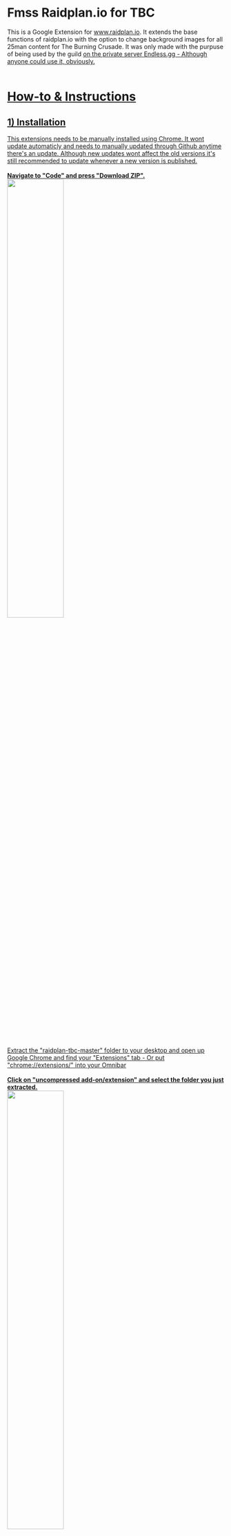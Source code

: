 # Fmss Raidplan.io for TBC
This is a Google Extension for www.raidplan.io. It extends the base functions of raidplan.io with the option to change background images for all 25man content for The Burning Crusade. It was only made with the purpuse of being used by the guild <U WOT> on the private server Endless.gg - Although anyone could use it, obviously.
</br>
</br>
# How-to & Instructions
## 1) Installation
This extensions needs to be manually installed using Chrome. It wont update automaticly and needs to manually updated through Github anytime there's an update. Although new updates wont affect the old versions it's still recommended to update whenever a new version is published.
</br>
</br>
**Navigate to "Code" and press "Download ZIP".**</br>
<img src="https://i.imgur.com/ruiASQj.jpg" width="51%">
</br>
</br>
Extract the "raidplan-tbc-master" folder to your desktop and open up Google Chrome and find your "Extensions" tab - Or put "chrome://extensions/" into your Omnibar
</br>
</br>
**Click on "uncompressed add-on/extension" and select the folder you just extracted.**</br>
<img src="https://i.imgur.com/cAbgPOi.jpg" width="51%"></br>
**Installation complete!**

</br>

## 2) Usage

Navigate to https://raidplan.io/plan/create and press the "(+) / Healing Icon" in the top right corner of your Google Chrome.
Pick what raid you want following what boss in that raid you want. Use the functions raidplan.io supplied you with and once you're satisfied, press the "(+) / Healing Icon" again, and hit "Save Image" - An image of the screen will be downloaded for you to share with your fellow raiders.

</br>
<img src="https://i.imgur.com/kUG7nNc.jpg" width="21%" ></br>

</br>
</br>
## 3) How it works
![](https://i.imgur.com/KFwNDSd.gif)
